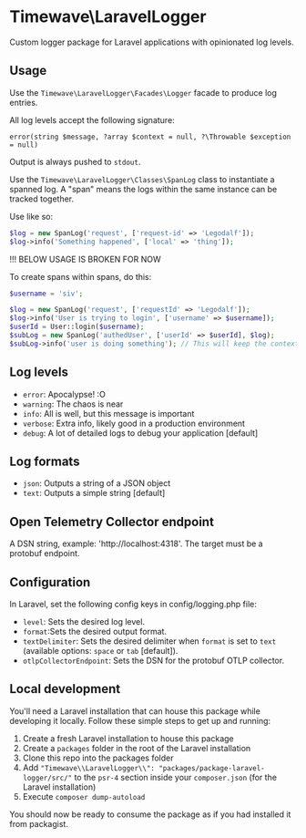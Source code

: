 # Timewave\LaravelLogger

Custom logger package for Laravel applications with opinionated log levels.

## Usage

Use the `Timewave\LaravelLogger\Facades\Logger` facade to produce log entries. 

All log levels accept the following signature:

    error(string $message, ?array $context = null, ?\Throwable $exception = null)

Output is always pushed to `stdout`. 


Use the `Timewave\LaravelLogger\Classes\SpanLog` class to instantiate a spanned log. A "span" means the logs within the same instance can be tracked together.

Use like so:

```php
$log = new SpanLog('request', ['request-id' => 'Legodalf']);
$log->info('Something happened', ['local' => 'thing']);
```

!!! BELOW USAGE IS BROKEN FOR NOW

To create spans within spans, do this:

```php
$username = 'siv';

$log = new SpanLog('request', ['requestId' => 'Legodalf']);
$log->info('User is trying to login', ['username' => $username]);
$userId = User::login($username);
$subLog = new SpanLog('authedUser', ['userId' => $userId], $log);
$subLog->info('user is doing something'); // This will keep the context of being a user logged in during the request with the specific id
```

## Log levels

- `error`: Apocalypse! :O
- `warning`: The chaos is near
- `info`: All is well, but this message is important
- `verbose`: Extra info, likely good in a production environment
- `debug`: A lot of detailed logs to debug your application [default]

## Log formats

- `json`: Outputs a string of a JSON object
- `text`: Outputs a simple string [default]

## Open Telemetry Collector endpoint

A DSN string, example: 'http://localhost:4318'. The target must be a protobuf endpoint.

## Configuration

In Laravel, set the following config keys in config/logging.php file:

- `level`: Sets the desired log level.
- `format`:Sets the desired output format.
- `textDelimiter`: Sets the desired delimiter when `format` is set to `text` (available options: `space` or `tab` [default]).
- `otlpCollectorEndpoint`: Sets the DSN for the protobuf OTLP collector.

## Local development

You'll need a Laravel installation that can house this package while developing it locally. Follow these simple steps to get up and running:

1. Create a fresh Laravel installation to house this package
2. Create a `packages` folder in the root of the Laravel installation
3. Clone this repo into the packages folder
4. Add `"Timewave\\LaravelLogger\\": "packages/package-laravel-logger/src/"` to the `psr-4` section inside your `composer.json` (for the Laravel installation)
5. Execute `composer dump-autoload`

You should now be ready to consume the package as if you had installed it from packagist. 
